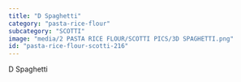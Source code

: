```yaml
---
title: "D Spaghetti"
category: "pasta-rice-flour"
subcategory: "SCOTTI"
image: "media/2 PASTA RICE FLOUR/SCOTTI PICS/3D SPAGHETTI.png"
id: "pasta-rice-flour-scotti-216"
---
```


D Spaghetti
